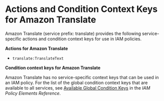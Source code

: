# Actions and Condition Context Keys for Amazon Translate<a name="list_translate"></a>

Amazon Translate \(service prefix: translate\) provides the following service\-specific actions and condition context keys for use in IAM policies\.

**Actions for Amazon Translate**

+ `translate:TranslateText`

**Condition context keys for Amazon Translate**

Amazon Translate has no service\-specific context keys that can be used in an IAM policy\. For the list of the global condition context keys that are available to all services, see [Available Global Condition Keys](reference_policies_condition-keys.md#AvailableKeys) in the *IAM Policy Elements Reference*\.